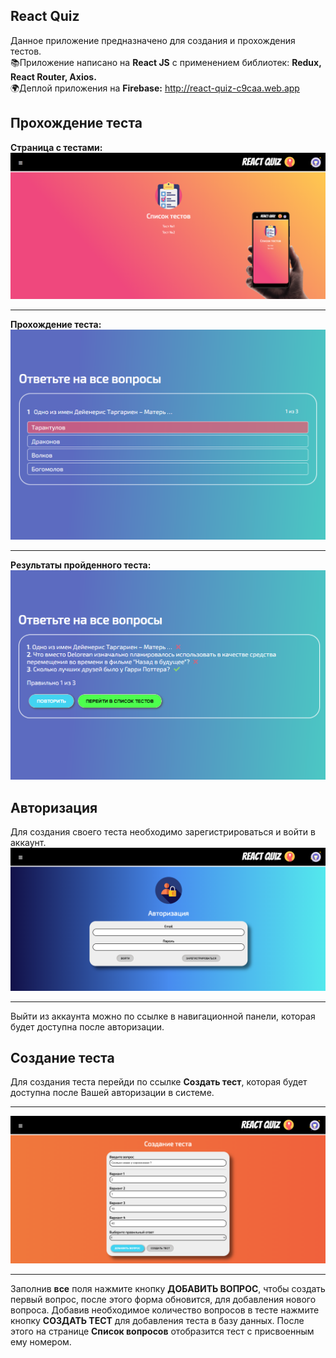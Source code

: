 ## React Quiz
  Данное приложение предназначено для создания и прохождения тестов.  
  📚Приложение написано на **React JS** с применением библиотек: **Redux, React Router, Axios.**  
  🌍Деплой приложения на **Firebase:** <http://react-quiz-c9caa.web.app>
 
## Прохождение теста
  **Страница с тестами:**
  ![Image alt](https://github.com/6aldej/ImagesForProjects/blob/master/react-quiz/QuizList2.png)
  ***
  **Прохождение теста:**  
  ![Image alt](https://github.com/6aldej/ImagesForProjects/blob/master/react-quiz/Quiz.png)
  ***
  **Результаты пройденного теста:**  
  ![Image alt](https://github.com/6aldej/ImagesForProjects/blob/master/react-quiz/FinishQuiz.png)

## Авторизация
  Для создания своего теста необходимо зарегистрироваться и войти в аккаунт.
  ![Image alt](https://github.com/6aldej/ImagesForProjects/blob/master/react-quiz/Auth.png)
  ***
  Выйти из аккаунта можно по ссылке в навигационной панели, которая будет доступна после авторизации. 
 
## Создание теста
  Для создания теста перейди по ссылке **Создать тест**, которая будет доступна после Вашей авторизации в системе.
  ***
  ![Image alt](https://github.com/6aldej/ImagesForProjects/blob/master/react-quiz/QuizCreate.png)
  ***
  Заполнив **все** поля нажмите кнопку **ДОБАВИТЬ ВОПРОС**, чтобы создать первый вопрос, после этого форма обновится, для добавления нового вопроса. Добавив необходимое количество вопросов в тесте нажмите кнопку **СОЗДАТЬ ТЕСТ** для добавления теста в базу данных.
  После этого на странице **Список вопросов** отобразится тест с присвоенным ему номером.
 
